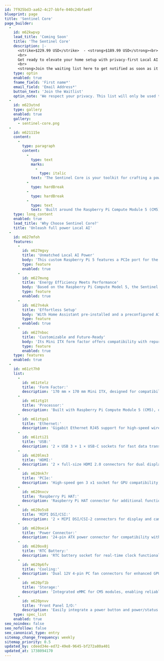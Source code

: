 ```yaml
---
id: 7f925bd3-aa62-4c27-bbfe-040c24bfae6f
blueprint: page
title: 'Sentinel Core'
page_builder:
  -
    id: m62kwpvp
    lead_title: 'Coming Soon'
    title: 'The Sentinel Core'
    description: |-
      <strike>$229.99 USD</strike>  - <strong>$189.99 USD</strong><br>
      <br>
      Get ready to elevate your home setup with privacy-first Local AI. The Sentinel Core is <span>almost here</span>, and our first batch will be <span>limited.</span> Once the first batch sells out, we’ll move back to waitlist mode—don’t miss out!<br>
      <br>
      <strong>Join the waiting list here to get notified as soon as it’s available.</strong>
    type: optin
    enabled: true
    fname_field: 'First name*'
    email_field: 'Email Address*'
    button_text: 'Join the Waitlist'
    optin_note: 'We respect your privacy. This list will only be used to notify you when the Sentinel Core becomes available—no spam, no exceptions.'
  -
    id: m623utnd
    type: gallery
    enabled: true
    gallery:
      - sentinel-core.png
  -
    id: m621115e
    content:
      -
        type: paragraph
        content:
          -
            type: text
            marks:
              -
                type: italic
            text: 'The Sentinel Core is your toolkit for crafting a powerful, private, and fully autonomous home. Designed with creators in mind, it gives you the freedom to innovate, reclaim control, and safeguard your sanctuary.'
          -
            type: hardBreak
          -
            type: hardBreak
          -
            type: text
            text: 'Built around the Raspberry Pi Compute Module 5 (CM5) and equipped with a PCIe slot for GPU compatibility, it provides the horsepower for lightning-fast large language models (LLMs) computation. All while maintaining the energy efficiency and sleek form factor you expect.'
    type: long_content
    enabled: true
    lead_title: 'Why Choose Sentinel Core?'
    title: 'Unleash full power Local AI'
  -
    id: m627mfoh
    features:
      -
        id: m627mgvy
        title: 'Unmatched Local AI Power'
        body: 'This custom Raspberry Pi 5 features a PCIe port for the GPU of your choice, unlocking full-power large language model (LLM) computation. Experience lightning-fast, privacy-first, local AI voice assistance, with unmatched power.'
        type: feature
        enabled: true
      -
        id: m627mvng
        title: 'Energy Efficiency Meets Performance'
        body: 'Based on the Raspberry Pi Compute Model 5, the Sentinel Core delivers exceptional energy efficiency without sacrificing capability.'
        type: feature
        enabled: true
      -
        id: m627n4uk
        title: 'Effortless Setup'
        body: 'With Home Assistant pre-installed and a preconfigured AI voice assistant, getting started is seamless—choose a plug-and-play compute module kit or an easy-to-install image, perfect for beginners and experienced DIY enthusiasts'
        type: feature
        enabled: true
      -
        id: m627nboc
        title: 'Customizable and Future-Ready'
        body: 'Its Mini ITX form factor offers compatibility with repurposed PC components, giving you the freedom to customize and upgrade as needed—while maintaining a premium, compact build.'
        type: feature
        enabled: true
    type: features
    enabled: true
  -
    id: m61zt7h0
    list:
      -
        id: m61ztelz
        title: 'Form Factor:'
        description: '170 mm × 170 mm Mini ITX, designed for compatibility with PC cases and components.'
      -
        id: m61ztg1t
        title: 'Processor:'
        description: 'Built with Raspberry Pi Compute Module 5 (CM5), offering reliable performance and versatility.'
      -
        id: m61ztgo1
        title: 'Ethernet:'
        description: 'Gigabit Ethernet RJ45 support for high-speed wired networking.'
      -
        id: m61zti21
        title: 'USB:'
        description: '2 × USB 3 + 1 × USB-C sockets for fast data transfer and device connectivity.'
      -
        id: m620lms3
        title: 'HDMI:'
        description: '2 × full-size HDMI 2.0 connectors for dual display support.'
      -
        id: m620nk7r
        title: 'PCIe:'
        description: 'High-speed gen 3 x1 socket for GPU compatibility, unlocking advanced local AI capabilities.'
      -
        id: m620nxcv
        title: 'Raspberry Pi HAT:'
        description: 'Raspberry Pi HAT connector for additional functionality.'
      -
        id: m620o5s8
        title: 'MIPI DSI/CSI:'
        description: '2 × MIPI DSI/CSI-2 connectors for display and camera integration.'
      -
        id: m620oei4
        title: 'Power Connector:'
        description: '24-pin ATX power connector for compatibility with standard PC power supplies.'
      -
        id: m620ox8j
        title: 'RTC Battery:'
        description: 'RTC battery socket for real-time clock functionality.'
      -
        id: m620p6fv
        title: 'Cooling:'
        description: 'Dual 12V 4-pin PC fan connectors for enhanced GPU cooling performance.'
      -
        id: m620pf1b
        title: 'Storage:'
        description: 'Integrated eMMC for CM5 modules, enabling reliable and fast storage.'
      -
        id: m620pnvv
        title: 'Front Panel I/O:'
        description: 'Easily integrate a power button and power/status LEDs for streamlined user operation.'
    type: spec_list
    enabled: true
seo_noindex: false
seo_nofollow: false
seo_canonical_type: entry
sitemap_change_frequency: weekly
sitemap_priority: 0.5
updated_by: cdeed34e-ed72-49e8-9645-bf272a80a401
updated_at: 1738094170
---
```

